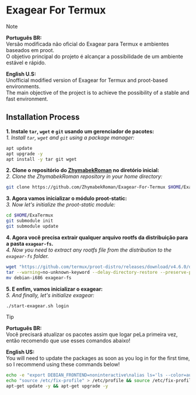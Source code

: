 # Exagear For Termux

> [!Note]
> **Português BR:** <br />
> Versão modificada não oficial do Exagear para Termux e ambientes baseados em proot. <br />
> O objetivo principal do projeto é alcançar a possibilidade de um ambiente estável e rápido.
>
> **English U.S:** <br />
> Unofficial modified version of Exagear for Termux and proot-based environments. <br />
> The main objective of the project is to achieve the possibility of a stable and fast environment.


## Installation Process

**1. Instale `tar`, `wget` e `git` usando um gerenciador de pacotes:** <br />
*1. Install `tar`, `wget` and `git` using a package manager:*

```bash
apt update
apt upgrade -y
apt install -y tar git wget
```

**2. Clone o repositório do [ZhymabekRoman](https://github.com/ZhymabekRoman) no diretório inicial:** <br />
*2. Clone the ZhymabekRoman repository in your home directory:*

```bash
git clone https://github.com/ZhymabekRoman/Exagear-For-Termux $HOME/ExaTermux
```

**3. Agora vamos inicializar o módulo proot-static:** <br />
*3. Now let's initialize the proot-static module:*

```bash
cd $HOME/ExaTermux
git submodule init
git submodule update
```

**4. Agora você precisa extrair qualquer arquivo rootfs da distribuição para a pasta `exagear-fs`.** <br />
*4. Now you need to extract any rootfs file from the distribution to the `exagear-fs` folder.* <br />

```bash
wget "https://github.com/termux/proot-distro/releases/download/v4.6.0/debian-i686-pd-v4.6.0.tar.xz"
tar --warning=no-unknown-keyword --delay-directory-restore --preserve-permissions -xvf debian-i686-pd-v4.6.0.tar.xz --exclude='dev'||:
mv debian-i686 exagear-fs
```

**5. E enfim, vamos inicializar o exagear:** <br />
*5. And finally, let's initialize exagear:*

```bash
./start-exagear.sh login
```

> [!Tip]
> **Português BR:** <br />
> Você precisará atualizar os pacotes assim que logar peLa primeira vez, então recomendo que use esses comandos abaixo!
>
> **English US:** <br />
> You will need to update the packages as soon as you log in for the first time, so I recommend using these commands below!
>
> ```bash
> echo -e "export DEBIAN_FRONTEND=noninteractive\nalias ls='ls --color=auto'\ncd $HOME" > /etc/fix-profile
> echo "source /etc/fix-profile" > /etc/profile && source /etc/fix-profile && ln -s /storage/emulated/0 /sdcard
> apt-get update -y && apt-get upgrade -y
> ```